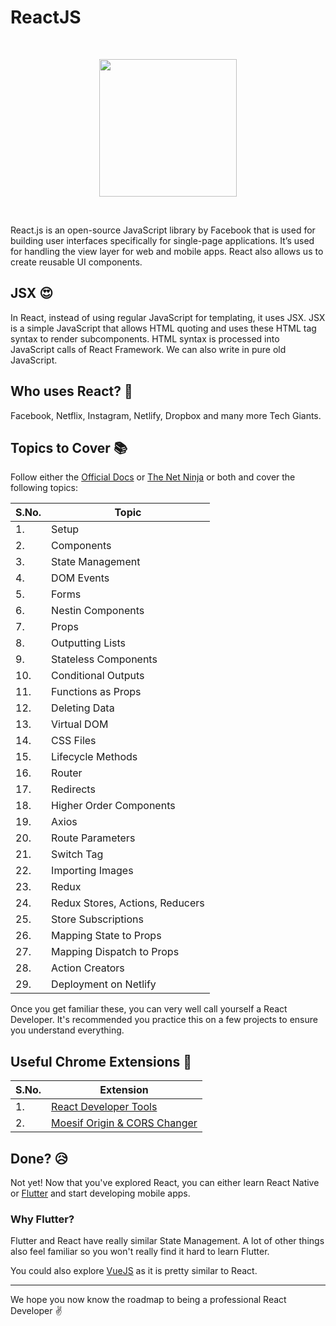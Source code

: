 # ReactJS
<br>
<p align="center"><img src="https://i.ibb.co/wswH7fR/React-JS.png" height="220"></p>
<br>

React.js is an open-source JavaScript library by Facebook that is used for building user interfaces specifically for single-page applications. It’s used for handling the view layer for web and mobile apps. React also allows us to create reusable UI components. 

## JSX :heart_eyes:

In React, instead of using regular JavaScript for templating, it uses JSX. JSX is a simple JavaScript that allows HTML quoting and uses these HTML tag syntax to render subcomponents. HTML syntax is processed into JavaScript calls of React Framework. We can also write in pure old JavaScript.

## Who uses React? :raising_hand:
Facebook, Netflix, Instagram, Netlify, Dropbox and many more Tech Giants.

## Topics to Cover :books:

Follow either the [Official Docs](https://reactjs.org/docs/getting-started.html) or [The Net Ninja](https://www.youtube.com/playlist?list=PL4cUxeGkcC9ij8CfkAY2RAGb-tmkNwQHG) or both and cover the following topics:

|S.No.|Topic|
|----|-----|
|1.|Setup|
|2.|Components|
|3.|State Management|
|4.|DOM Events|
|5.|Forms|
|6.|Nestin Components|
|7.|Props|
|8.|Outputting Lists|
|9.|Stateless Components|
|10.|Conditional Outputs|
|11.|Functions as Props|
|12.|Deleting Data|
|13.|Virtual DOM|
|14.|CSS Files|
|15.|Lifecycle Methods|
|16.|Router|
|17.|Redirects|
|18.|Higher Order Components|
|19.|Axios|
|20.|Route Parameters|
|21.|Switch Tag|
|22.|Importing Images|
|23.|Redux|
|24.|Redux Stores, Actions, Reducers|
|25.|Store Subscriptions|
|26.|Mapping State to Props|
|27.|Mapping Dispatch to Props|
|28.|Action Creators|
|29.|Deployment on Netlify|

Once you get familiar these, you can very well call yourself a React Developer. It's recommended you practice this on a few projects to ensure you understand everything.

## Useful Chrome Extensions :muscle:
|S.No.|Extension|
|----|-----|
|1.|[React Developer Tools](https://chrome.google.com/webstore/detail/react-developer-tools/fmkadmapgofadopljbjfkapdkoienihi)|
|2.|[Moesif Origin & CORS Changer](https://chrome.google.com/webstore/detail/moesif-orign-cors-changer/digfbfaphojjndkpccljibejjbppifbc)


## Done? :disappointed_relieved:
Not yet! Now that you've explored React, you can either learn React Native or [Flutter](./FLUTTER.md) and start developing mobile apps. 

### Why Flutter?
Flutter and React have really similar State Management. A lot of other things also feel familiar so you won't really find it hard to learn Flutter.

You could also explore [VueJS](./VUEJS.md) as it is pretty similar to React.

<hr>

We hope you now know the roadmap to being a professional React Developer :v: